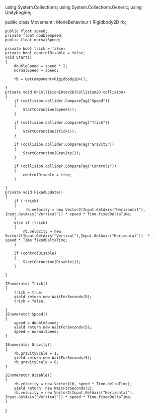 using System.Collections;
using System.Collections.Generic;
using UnityEngine; 


public class Movement : MonoBehaviour
{
    Rigidbody2D rb;

    public float speed;
    private float doubleSpeed;
    public float normalSpeed;

    private bool trick = false;
    private bool controlDisable = false;
    void Start()
    {
        doubleSpeed = speed * 2;
        normalSpeed = speed;

        rb = GetComponent<Rigidbody2D>();

    }
    private void OnCollisionEnter2D(Collision2D collision)
    {
        if (collision.collider.CompareTag("Speed"))
        {
            StartCoroutine(Speed());
        }

        if (collision.collider.CompareTag("Trick"))
        {
            StartCoroutine(Trick());
        }

        if (collision.collider.CompareTag("Gravity"))
        {
            StartCoroutine(Gravity());
        }

        if (collision.collider.CompareTag("Controls"))
        {
            controlDisable = true;
        }

    }
    private void FixedUpdate()
    {
        if (!trick) 
        {
             rb.velocity = new Vector2(Input.GetAxis("Horizontal"), Input.GetAxis("Vertical")) * speed * Time.fixedDeltaTime;
        }
        else if (trick) 
        {
            rb.velocity = new Vector2(Input.GetAxis("Vertical"),Input.GetAxis("Horizontal"))  * -speed * Time.fixedDeltaTime;
        }
        
        if (controlDisable) 
        {
            StartCoroutine(Disable());
        }
             
    }
    
    IEnumerator Trick() 
    {
        trick = true;
        yield return new WaitForSeconds(5);
        trick = false;

    }
    IEnumerator Speed() 
    {
        speed = doubleSpeed;
        yield return new WaitForSeconds(5);
        speed = normalSpeed;
    }

    IEnumerator Gravity() 
    {
        rb.gravityScale = 1;
        yield return new WaitForSeconds(5);
        rb.gravityScale = 0;
    }

    IEnumerator Disable() 
    {
        rb.velocity = new Vector2(0, speed * Time.deltaTime);
        yield return  new WaitForSeconds(5);
        rb.velocity = new Vector2(Input.GetAxis("Horizontal"), Input.GetAxis("Vertical")) * speed * Time.fixedDeltaTime;
    }

}
